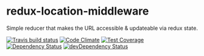 # redux-location-middleware

Simple reducer that makes the URL accessible &amp; updateable via redux state.

[![Travis build status](http://img.shields.io/travis/diosmosis/redux-location-middleware.svg?style=flat)](https://travis-ci.org/diosmosis/redux-location-middleware)
[![Code Climate](https://codeclimate.com/github/diosmosis/redux-location-middleware/badges/gpa.svg)](https://codeclimate.com/github/diosmosis/redux-location-middleware)
[![Test Coverage](https://codeclimate.com/github/diosmosis/redux-location-middleware/badges/coverage.svg)](https://codeclimate.com/github/diosmosis/redux-location-middleware)
[![Dependency Status](https://david-dm.org/diosmosis/redux-location-middleware.svg)](https://david-dm.org/diosmosis/redux-location-middleware)
[![devDependency Status](https://david-dm.org/diosmosis/redux-location-middleware/dev-status.svg)](https://david-dm.org/diosmosis/redux-location-middleware#info=devDependencies)
